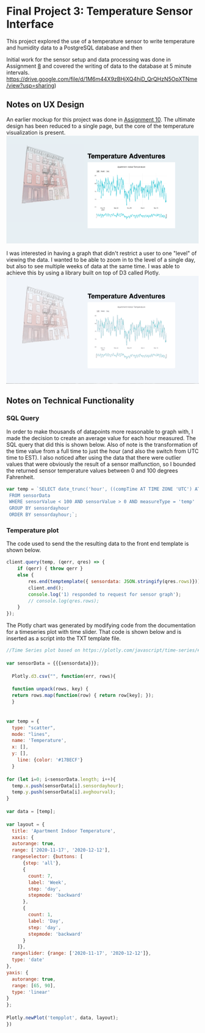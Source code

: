 # Final Project 3: Temperature Sensor Interface

This project explored the use of a temperature sensor to write temperature and humidity data to a PostgreSQL database and then

Initial work for the sensor setup and data processing was done in Assignment [8](https://github.com/emilyrbowe/data-structures/tree/master/week_08) and covered the writing of data to the database at 5 minute intervals.
https://drive.google.com/file/d/1M6m44X9zBHjXQ4hiD_QrQHzN5OpXTNme/view?usp=sharing)

## Notes on UX Design
An earlier mockup for this project was done in [Assignment 10](https://github.com/emilyrbowe/data-structures/tree/master/week_10). The ultimate design has been reduced to a single page, but the core of the temperature visualization is present.
![](writeup_media/temp_1.png)

I was interested in having a graph that didn't restrict a user to one "level" of viewing the data. I wanted to be able to zoom in to the level of a single day, but also to see multiple weeks of data at the same time. I was able to achieve this by using a library built on top of D3 called Plotly.
![](writeup_media/temp_display.gif)

## Notes on Technical Functionality
### SQL Query
In order to make thousands of datapoints more reasonable to graph with, I made the decision to create an average value for each hour measured. The SQL query that did this is shown below. Also of note is the transformation of the time value from a full time to just the hour (and also the switch from UTC time to EST). I also noticed after using the data that there were outlier values that were obviously the result of a sensor malfunction, so I bounded the returned sensor temperature values between 0 and 100 degrees Fahrenheit.

``` javascript
var temp = `SELECT date_trunc('hour', ((compTime AT TIME ZONE 'UTC') AT TIME ZONE 'EST')) as sensordayhour, AVG(sensorValue) as avgHourVal
 FROM sensorData
 WHERE sensorValue < 100 AND sensorValue > 0 AND measureType = 'temp'
 GROUP BY sensordayhour
 ORDER BY sensordayhour;`;
```

### Temperature plot
The code used to send the the resulting data to the front end template is shown below.

``` javascript
client.query(temp, (qerr, qres) => {
    if (qerr) { throw qerr }
    else {
        res.end(temptemplate({ sensordata: JSON.stringify(qres.rows)}));
        client.end();
        console.log('1) responded to request for sensor graph');
        // console.log(qres.rows);
    }
});
```
The Plotly chart was generated by modifying code from the documentation for a timeseries plot with time slider. That code is shown below and is inserted as a script into the TXT template file.

``` javascript
//Time Series plot based on https://plotly.com/javascript/time-series/#time-series-with-rangeslider

var sensorData = {{{sensordata}}};

  Plotly.d3.csv("", function(err, rows){

  function unpack(rows, key) {
  return rows.map(function(row) { return row[key]; });
  }


var temp = {
  type: "scatter",
  mode: "lines",
  name: 'Temperature',
  x: [],
  y: [],
    line: {color: '#17BECF'}
  }

for (let i=0; i<sensorData.length; i++){
  temp.x.push(sensorData[i].sensordayhour);
  temp.y.push(sensorData[i].avghourval);
}

var data = [temp];

var layout = {
  title: 'Apartment Indoor Temperature',
  xaxis: {
  autorange: true,
  range: ['2020-11-17', '2020-12-12'],
  rangeselector: {buttons: [
      {step: 'all'},
      {
        count: 7,
        label: 'Week',
        step: 'day',
        stepmode: 'backward'
      },
      {
        count: 1,
        label: 'Day',
        step: 'day',
        stepmode: 'backward'
      }
    ]},
  rangeslider: {range: ['2020-11-17', '2020-12-12']},
  type: 'date'
},
yaxis: {
  autorange: true,
  range: [65, 90],
  type: 'linear'
}
};

Plotly.newPlot('tempplot', data, layout);
})
```
